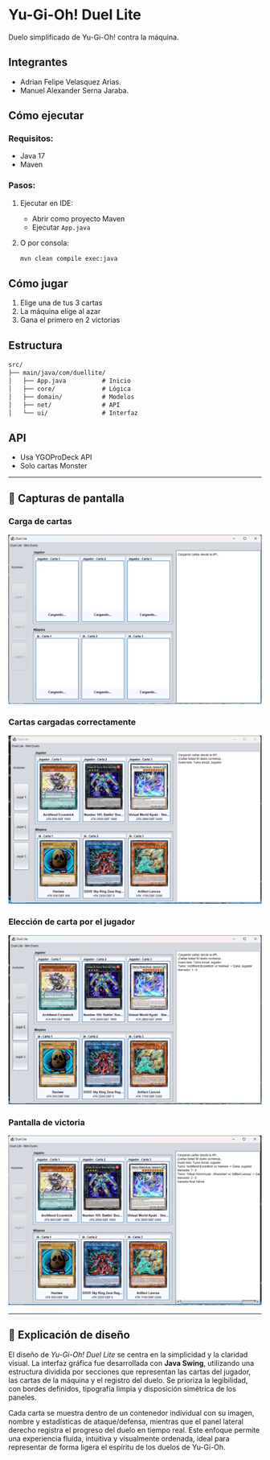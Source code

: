 # Yu-Gi-Oh! Duel Lite

Duelo simplificado de Yu-Gi-Oh! contra la máquina.

## Integrantes
- Adrian Felipe Velasquez Arias.
- Manuel Alexander Serna Jaraba.

## Cómo ejecutar

### Requisitos:
- Java 17
- Maven

### Pasos:
1. Ejecutar en IDE:
   - Abrir como proyecto Maven
   - Ejecutar `App.java`

2. O por consola:
   ```bash
   mvn clean compile exec:java
   ```

## Cómo jugar
1. Elige una de tus 3 cartas  
2. La máquina elige al azar  
3. Gana el primero en 2 victorias  

## Estructura
```
src/
├── main/java/com/duellite/
│   ├── App.java          # Inicio
│   ├── core/             # Lógica
│   ├── domain/           # Modelos
│   ├── net/              # API
│   └── ui/               # Interfaz
```

## API
- Usa YGOProDeck API  
- Solo cartas Monster  

---

## 📸 Capturas de pantalla

### Carga de cartas
![Carga de cartas](assets/cargadecartas.png)

### Cartas cargadas correctamente
![Cartas cargadas](assets/cartascargadas.png)

### Elección de carta por el jugador
![Elección de carta](assets/eleccioncarta.png)

### Pantalla de victoria
![Victoria](assets/victoria.png)

---

## 🎨 Explicación de diseño

El diseño de *Yu-Gi-Oh! Duel Lite* se centra en la simplicidad y la claridad visual. La interfaz gráfica fue desarrollada con **Java Swing**, utilizando una estructura dividida por secciones que representan las cartas del jugador, las cartas de la máquina y el registro del duelo. Se prioriza la legibilidad, con bordes definidos, tipografía limpia y disposición simétrica de los paneles.  

Cada carta se muestra dentro de un contenedor individual con su imagen, nombre y estadísticas de ataque/defensa, mientras que el panel lateral derecho registra el progreso del duelo en tiempo real. Este enfoque permite una experiencia fluida, intuitiva y visualmente ordenada, ideal para representar de forma ligera el espíritu de los duelos de Yu-Gi-Oh.
